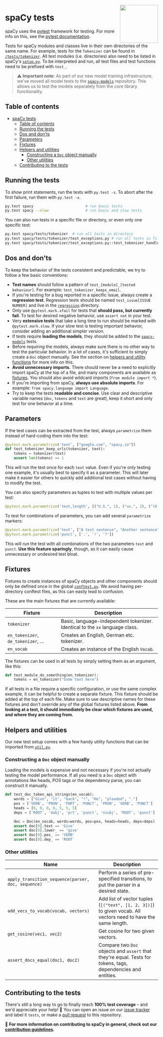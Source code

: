 <a href="https://explosion.ai"><img src="https://explosion.ai/assets/img/logo.svg" width="125" height="125" align="right" /></a>

# spaCy tests

spaCy uses the [pytest](http://doc.pytest.org/) framework for testing. For more info on this, see the [pytest documentation](http://docs.pytest.org/en/latest/contents.html).

Tests for spaCy modules and classes live in their own directories of the same name. For example, tests for the `Tokenizer` can be found in [`/tests/tokenizer`](tokenizer). All test modules (i.e. directories) also need to be listed in spaCy's [`setup.py`](../setup.py). To be interpreted and run, all test files and test functions need to be prefixed with `test_`.

> ⚠️ **Important note:** As part of our new model training infrastructure, we've moved all model tests to the [`spacy-models`](https://github.com/explosion/spacy-models) repository. This allows us to test the models separately from the core library functionality.

## Table of contents

- [spaCy tests](#spacy-tests)
  - [Table of contents](#table-of-contents)
  - [Running the tests](#running-the-tests)
  - [Dos and don'ts](#dos-and-donts)
  - [Parameters](#parameters)
  - [Fixtures](#fixtures)
  - [Helpers and utilities](#helpers-and-utilities)
    - [Constructing a `Doc` object manually](#constructing-a-doc-object-manually)
    - [Other utilities](#other-utilities)
  - [Contributing to the tests](#contributing-to-the-tests)

## Running the tests

To show print statements, run the tests with `py.test -s`. To abort after the
first failure, run them with `py.test -x`.

```bash
py.test spacy                        # run basic tests
py.test spacy --slow                 # run basic and slow tests
```

You can also run tests in a specific file or directory, or even only one
specific test:

```bash
py.test spacy/tests/tokenizer  # run all tests in directory
py.test spacy/tests/tokenizer/test_exceptions.py # run all tests in file
py.test spacy/tests/tokenizer/test_exceptions.py::test_tokenizer_handles_emoji # run specific test
```

## Dos and don'ts

To keep the behavior of the tests consistent and predictable, we try to follow a few basic conventions:

- **Test names** should follow a pattern of `test_[module]_[tested behaviour]`. For example: `test_tokenizer_keeps_email`.
- If you're testing for a bug reported in a specific issue, always create a **regression test**. Regression tests should be named `test_issue[ISSUE NUMBER]` and live in the [`regression`](regression) directory.
- Only use `@pytest.mark.xfail` for tests that **should pass, but currently fail**. To test for desired negative behavior, use `assert not` in your test.
- Very **extensive tests** that take a long time to run should be marked with `@pytest.mark.slow`. If your slow test is testing important behavior, consider adding an additional simpler version.
- If tests require **loading the models**, they should be added to the [`spacy-models`](https://github.com/explosion/spacy-models) tests.
- Before requiring the models, always make sure there is no other way to test the particular behavior. In a lot of cases, it's sufficient to simply create a `Doc` object manually. See the section on [helpers and utility functions](#helpers-and-utilities) for more info on this.
- **Avoid unnecessary imports.** There should never be a need to explicitly import spaCy at the top of a file, and many components are available as [fixtures](#fixtures). You should also avoid wildcard imports (`from module import *`).
- If you're importing from spaCy, **always use absolute imports**. For example: `from spacy.language import Language`.
- Try to keep the tests **readable and concise**. Use clear and descriptive variable names (`doc`, `tokens` and `text` are great), keep it short and only test for one behavior at a time.

## Parameters

If the test cases can be extracted from the test, always `parametrize` them instead of hard-coding them into the test:

```python
@pytest.mark.parametrize('text', ["google.com", "spacy.io"])
def test_tokenizer_keep_urls(tokenizer, text):
    tokens = tokenizer(text)
    assert len(tokens) == 1
```

This will run the test once for each `text` value. Even if you're only testing one example, it's usually best to specify it as a parameter. This will later make it easier for others to quickly add additional test cases without having to modify the test.

You can also specify parameters as tuples to test with multiple values per test:

```python
@pytest.mark.parametrize('text,length', [("U.S.", 1), ("us.", 2), ("(U.S.", 2)])
```

To test for combinations of parameters, you can add several `parametrize` markers:

```python
@pytest.mark.parametrize('text', ["A test sentence", "Another sentence"])
@pytest.mark.parametrize('punct', ['.', '!', '?'])
```

This will run the test with all combinations of the two parameters `text` and `punct`. **Use this feature sparingly**, though, as it can easily cause unnecessary or undesired test bloat.

## Fixtures

Fixtures to create instances of spaCy objects and other components should only be defined once in the global [`conftest.py`](conftest.py). We avoid having per-directory conftest files, as this can easily lead to confusion.

These are the main fixtures that are currently available:

| Fixture                             | Description                                                                  |
| ----------------------------------- | ---------------------------------------------------------------------------- |
| `tokenizer`                         | Basic, language-independent tokenizer. Identical to the `xx` language class. |
| `en_tokenizer`, `de_tokenizer`, ... | Creates an English, German etc. tokenizer.                                   |
| `en_vocab`                          | Creates an instance of the English `Vocab`.                                  |

The fixtures can be used in all tests by simply setting them as an argument, like this:

```python
def test_module_do_something(en_tokenizer):
    tokens = en_tokenizer("Some text here")
```

If all tests in a file require a specific configuration, or use the same complex example, it can be helpful to create a separate fixture. This fixture should be added at the top of each file. Make sure to use descriptive names for these fixtures and don't override any of the global fixtures listed above. **From looking at a test, it should immediately be clear which fixtures are used, and where they are coming from.**

## Helpers and utilities

Our new test setup comes with a few handy utility functions that can be imported from [`util.py`](util.py).

### Constructing a `Doc` object manually

Loading the models is expensive and not necessary if you're not actually testing the model performance. If all you need is a `Doc` object with annotations like heads, POS tags or the dependency parse, you can construct it manually.

```python
def test_doc_token_api_strings(en_vocab):
    words = ["Give", "it", "back", "!", "He", "pleaded", "."]
    pos = ['VERB', 'PRON', 'PART', 'PUNCT', 'PRON', 'VERB', 'PUNCT']
    heads = [0, 0, 0, 0, 5, 5, 5]
    deps = ['ROOT', 'dobj', 'prt', 'punct', 'nsubj', 'ROOT', 'punct']

    doc = Doc(en_vocab, words=words, pos=pos, heads=heads, deps=deps)
    assert doc[0].text == 'Give'
    assert doc[0].lower_ == 'give'
    assert doc[0].pos_ == 'VERB'
    assert doc[0].dep_ == 'ROOT'
```

### Other utilities

| Name                                               | Description                                                                                                   |
| -------------------------------------------------- | ------------------------------------------------------------------------------------------------------------- |
| `apply_transition_sequence(parser, doc, sequence)` | Perform a series of pre-specified transitions, to put the parser in a desired state.                          |
| `add_vecs_to_vocab(vocab, vectors)`                | Add list of vector tuples (`[("text", [1, 2, 3])]`) to given vocab. All vectors need to have the same length. |
| `get_cosine(vec1, vec2)`                           | Get cosine for two given vectors.                                                                             |
| `assert_docs_equal(doc1, doc2)`                    | Compare two `Doc` objects and `assert` that they're equal. Tests for tokens, tags, dependencies and entities. |

## Contributing to the tests

There's still a long way to go to finally reach **100% test coverage** – and we'd appreciate your help! 🙌 You can open an issue on our [issue tracker](https://github.com/explosion/spaCy/issues) and label it `tests`, or make a [pull request](https://github.com/explosion/spaCy/pulls) to this repository.

📖 **For more information on contributing to spaCy in general, check out our [contribution guidelines](https://github.com/explosion/spaCy/blob/master/CONTRIBUTING.md).**

